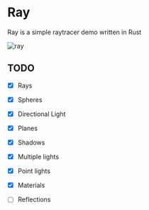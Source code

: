 # Ray
Ray is a simple raytracer demo written in Rust

![ray](https://user-images.githubusercontent.com/43417195/148662092-28e6138b-80ee-4eec-bf03-c271e47bf04a.jpg)

## TODO
- [x] Rays
- [x] Spheres 
- [x] Directional Light 
- [x] Planes
- [x] Shadows
- [x] Multiple lights
- [x] Point lights
- [x] Materials 
- [ ] Reflections


